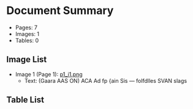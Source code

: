 # Document Summary

- Pages: 7
- Images: 1
- Tables: 0

## Image List

- Image 1 (Page 1): [p1_i1.png](pdf_images/p1_i1.png)
  - Text: (Gaara AAS ON)
ACA Ad fp {ain Sis — folfdlles
SVAN slags

## Table List

